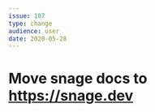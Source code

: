 ```yaml
---
issue: 107
type: change
audience: user
date: 2020-05-28
---
```

# Move snage docs to https://snage.dev
